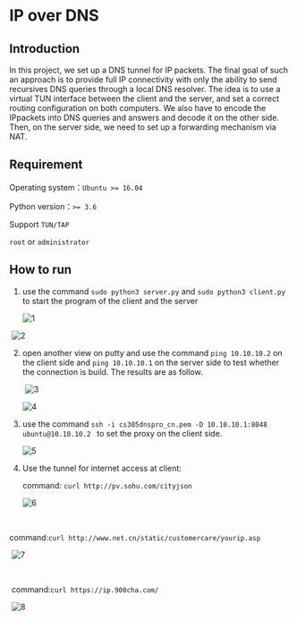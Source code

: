 # IP over DNS

## Introduction

In this project, we set up a DNS tunnel for IP packets. The final goal of such an approach is to provide full IP connectivity with only the ability to send recursives DNS queries through a local DNS resolver. The idea is to use a virtual TUN interface between the client and the server, and set a correct routing configuration on both computers. We also have to encode the IPpackets into DNS queries and answers and decode it on the other side. Then, on the server side, we need to set up a forwarding mechanism via NAT.

## Requirement

Operating system：`Ubuntu >= 16.04`

Python version：`>= 3.6`

Support `TUN/TAP`

`root` or `administrator`



## How to run

1. use the command `sudo python3 server.py` and `sudo python3 client.py` to start the program of the client and the server

      ![1](C:\Users\gcy\Desktop\大学课程\计算机网络\CS305-IP-over-DNS\command_screenshot\1.png)

​          ![2](C:\Users\gcy\Desktop\大学课程\计算机网络\CS305-IP-over-DNS\command_screenshot\2.png)

2. open another view on putty and use the command `ping 10.10.10.2`  on the client side and `ping 10.10.10.1` on the server side to test whether the connection is build. The results are as follow.

    ​       ![3](C:\Users\gcy\Desktop\大学课程\计算机网络\CS305-IP-over-DNS\command_screenshot\3.png)
    
    ![4](C:\Users\gcy\Desktop\大学课程\计算机网络\CS305-IP-over-DNS\command_screenshot\4.png)

3. use the command `ssh -i cs305dnspro_cn.pem -D 10.10.10.1:8048 ubuntu@10.10.10.2 ` to set the proxy on the client side.

   ![5](C:\Users\gcy\Desktop\大学课程\计算机网络\CS305-IP-over-DNS\command_screenshot\5.png)

4. Use the tunnel for internet access at client:

    command: `curl http://pv.sohu.com/cityjson`

   ![6](C:\Users\gcy\Desktop\大学课程\计算机网络\CS305-IP-over-DNS\command_screenshot\6.png)

​        

​        command:`curl http://www.net.cn/static/customercare/yourip.asp`

​           ![7](C:\Users\gcy\Desktop\大学课程\计算机网络\CS305-IP-over-DNS\command_screenshot\7.png)

​     

​        command:`curl https://ip.900cha.com/`

​      ![8](C:\Users\gcy\Desktop\大学课程\计算机网络\CS305-IP-over-DNS\command_screenshot\8.png)


